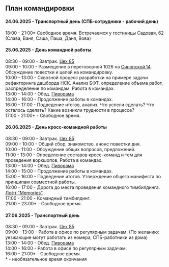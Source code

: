 ## План командировки
#### 24.06.2025 - Транспортный день (СПБ-сотрудники - рабочий день)
18:00 - 21:00* Свободное время. Встречаемся у гостиницы Садовая, 62 (Слава, Ваня, Саша, Паша, Даня, Вова)
#### 25.06.2025 - День командной работы
08:30 - 09:00 - Завтрак. [Цех 85](https://yandex.ru/maps/-/CHW~FZIF)  
09:00 - 10:00 - Размещение в переговорной 1026 на [Синопской,14](https://yandex.ru/maps/-/CHcIFD~4). Обсуждение повестки и целей на командировку.  
10:00 - 13:00 - Сквозной процесс разработки на примере задачи рефакторинга дашборда НСК. Анализ БФТ, определение объема работ, распределение по командам. Работа в командах.  
13:00 - 14:00 - Обед. [Пиворама](https://yandex.ru/maps/-/CHcIyH4g)  
14:00 - 16:00 - Продолжение работы в командах.  
16:00 - 17:00 - Подведение итогов, анализ. Что успели сделать? Что осталось сделать? Какие возникли трудности в процессе?  
17:00 - 21:00* - Свободное время.  
#### 26.06.2025 - День кросс-командной работы
08:30 - 09:00 - Завтрак. [Цех 85](https://yandex.ru/maps/-/CHW~FZIF)  
09:00 - 10:00 - Общий сбор, знакомство, анонс повестки дня.  
10:00 - 11:00 - Обсуждение общих вопросов, предложений.  
11:00 - 13:00 - Определение составов кросс-команд и тем для проведения воркшопов. Работа в командах.  
13:00 - 14:00 - Обед. [Пиворама](https://yandex.ru/maps/-/CHcIyH4g)  
14:00 - 15:00 - Продолжение работы в командах.  
15:00 - 16:00 - Подведение итогов. Утверждение общего манифеста по принципам совместной работы.  
16:00 - 17:00 - Дорога до места проведения командного тимбилдинга. [Лофт "Memories"](https://yandex.ru/maps/-/CHcIRE9m)  
17:00 - 21:00 - Командный тимбилдинг.  
21:00 - 23:00* - Свободное время.  
#### 27.06.2025 - Транспортный день
08:30 - 09:00 - Завтрак. [Цех 85](https://yandex.ru/maps/-/CHW~FZIF)  
09:00 - 13:00 - Работа в офисе по регулярным задачам. (По желанию: уезжающие могут работать из номера, СПБ-работники из дома)  
13:00 - 14:00 - Обед. [Пиворама](https://yandex.ru/maps/-/CHcIyH4g)  
14:00 - 16:00 - Работа в офисе по регулярным задачам.  
16:00 - 21:00* - Свободное время.  
\* - необязательное время окончания


